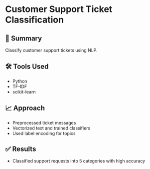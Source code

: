 # Customer Support Ticket Classification

## 📌 Summary
Classify customer support tickets using NLP.

## 🛠 Tools Used
- Python
- TF-IDF
- scikit-learn

## 📈 Approach
- Preprocessed ticket messages
- Vectorized text and trained classifiers
- Used label encoding for topics

## ✅ Results
- Classified support requests into 5 categories with high accuracy


